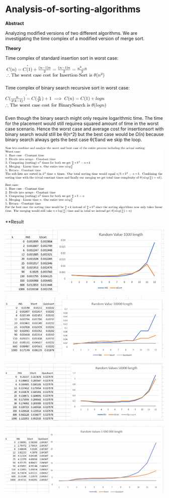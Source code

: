 # Analysis-of-sorting-algorithms

**Abstract**

Analyzing modified versions of two different algorithms. We are investigating the time complex of a modified version of merge sort.

**Theory**

Time complex of standard insertion sort in worst case:

![Ins](/images/ins.png)

Time complex of binary search recursive sort in worst case:

![Bin](/images/bin.png)

Even though the binary search might only require logarithmic time. The time for the placement would still requirea squared amount of time in the worst case scenario. Hence the worst case and average cost for insertionsort with binary search would still be θ(n^2) but the best case would be Ω(n) because binary search always gets the best case θ(1)and we skip the loop. 

![Bin](/images/theo.png)

**Result

![Ins](/images/1000.png)

![Ins](/images/10000.png)

![Ins](/images/50000.png)

![Ins](/images/1000000.png)
